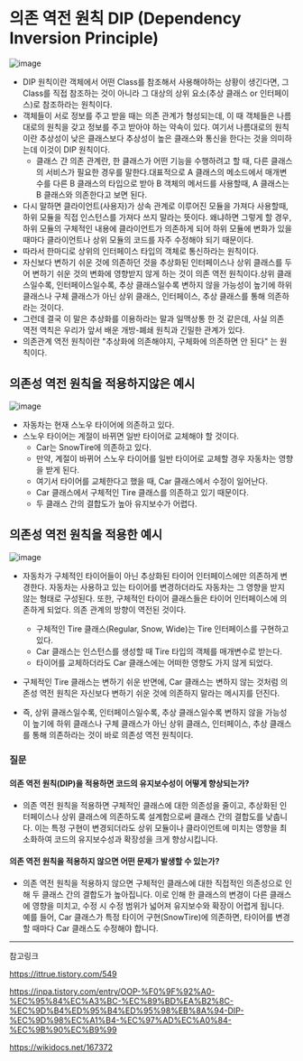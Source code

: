 # 의존 역전 원칙 DIP (Dependency Inversion Principle)

![image](https://github.com/user-attachments/assets/d3091453-9c4e-4681-8d66-8965de6c6eef)

- DIP 원칙이란 객체에서 어떤 Class를 참조해서 사용해야하는 상황이 생긴다면, 그 Class를 직접 참조하는 것이 아니라 그 대상의 상위 요소(추상 클래스 or 인터페이스)로 참조하라는 원칙이다.
- 객체들이 서로 정보를 주고 받을 때는 의존 관계가 형성되는데, 이 때 객체들은 나름대로의 원칙을 갖고 정보를 주고 받아야 하는 약속이 있다. 여기서 나름대로의 원칙이란 추상성이 낮은 클래스보다 추상성이 높은 클래스와 통신을 한다는 것을 의미하는데 이것이 DIP 원칙이다.
    - 클래스 간 의존 관계란, 한 클래스가 어떤 기능을 수행하려고 할 때, 다른 클래스의 서비스가 필요한 경우를 말한다.대표적으로 A 클래스의 메소드에서 매개변수를 다른 B 클래스의 타입으로 받아 B 객체의 메서드를 사용할때, A 클래스는 B 클래스와 의존한다고 보면 된다. 
- 다시 말하면 클라이언트(사용자)가 상속 관계로 이루어진 모듈을 가져다 사용할때, 하위 모듈을 직접 인스턴스를 가져다 쓰지 말라는 뜻이다. 왜냐하면 그렇게 할 경우, 하위 모듈의 구체적인 내용에 클라이언트가 의존하게 되어 하위 모듈에 변화가 있을 때마다 클라이언트나 상위 모듈의 코드를 자주 수정해야 되기 때문이다.
- 따라서 한마디로 상위의 인터페이스 타입의 객체로 통신하라는 원칙이다.
- 자신보다 변하기 쉬운 것에 의존하던 것을 추상화된 인터페이스나 상위 클래스를 두어 변하기 쉬운 것의 변화에 영향받지 않게 하는 것이 의존 역전 원칙이다.상위 클래스일수록, 인터페이스일수록, 추상 클래스일수록 변하지 않을 가능성이 높기에 하위 클래스나 구체 클래스가 아닌 상위 클래스, 인터페이스, 추상 클래스를 통해 의존하라는 것이다.
- 그런데 결국 이 말은 추상화를 이용하라는 말과 일맥상통 한 것 같은데, 사실 의존 역전 역칙은 우리가 앞서 배운 개방-폐쇄 원칙과 긴밀한 관계가 있다.
- 의존관계 역전 원칙이란 "추상화에 의존해야지, 구체화에 의존하면 안 된다" 는 원칙이다.

## 의존성 역전 원칙을 적용하지않은 예시
![image](https://github.com/user-attachments/assets/40a9b51d-113e-440e-9613-67a1f85464e9)
- 자동차는 현재 스노우 타이어에 의존하고 있다.
- 스노우 타이어는 계절이 바뀌면 일반 타이어로 교체해야 할 것이다.
    - Car는 SnowTire에 의존하고 있다.
    - 만약, 계절이 바뀌어 스노우 타이어를 일반 타이어로 교체할 경우 자동차는 영향을 받게 된다.
    - 여기서 타이어를 교체한다고 했을 때, Car 클래스에서 수정이 일어난다.
    - Car 클래스에서 구체적인 Tire 클래스를 의존하고 있기 때문이다.
    - 두 클래스 간의 결합도가 높아 유지보수가 어렵다.

## 의존성 역전 원칙을 적용한 예시
![image](https://github.com/user-attachments/assets/ec893623-d8bf-4998-9f23-ac81629fea3f)
- 자동차가 구체적인 타이어들이 아닌 추상화된 타이어 인터페이스에만 의존하게 변경한다. 자동차는 사용하고 있는 타이어를 변경하더라도 자동차는 그 영향을 받지 않는 형태로 구성된다. 또한, 구체적인 타이어 클래스들은 타이어 인터페이스에 의존하게 되었다. 의존 관계의 방향이 역전된 것이다.
    - 구체적인 Tire 클래스(Regular, Snow, Wide)는 Tire 인터페이스를 구현하고 있다.
    - Car 클래스는 인스턴스를 생성할 때 Tire 타입의 객체를 매개변수로 받는다.
    - 타이어를 교체하더라도 Car 클래스에는 어떠한 영향도 가지 않게 되었다.

- 구체적인 Tire 클래스는 변하기 쉬운 반면에, Car 클래스는 변하지 않는 것처럼 의존성 역전 원칙은 자신보다 변하기 쉬운 것에 의존하지 말라는 메시지를 던진다.
- 즉, 상위 클래스일수록, 인터페이스일수록, 추상 클래스일수록 변하지 않을 가능성이 높기에 하위 클래스나 구체 클래스가 아닌 상위 클래스, 인터페이스, 추상 클래스를 통해 의존하라는 것이 바로 의존성 역전 원칙이다.

### 질문
#### 의존 역전 원칙(DIP)을 적용하면 코드의 유지보수성이 어떻게 향상되는가?
- 의존 역전 원칙을 적용하면 구체적인 클래스에 대한 의존성을 줄이고, 추상화된 인터페이스나 상위 클래스에 의존하도록 설계함으로써 클래스 간의 결합도를 낮춥니다. 이는 특정 구현이 변경되더라도 상위 모듈이나 클라이언트에 미치는 영향을 최소화하여 코드의 유지보수성과 확장성을 크게 향상시킵니다.

#### 의존 역전 원칙을 적용하지 않으면 어떤 문제가 발생할 수 있는가?
- 의존 역전 원칙을 적용하지 않으면 구체적인 클래스에 대한 직접적인 의존성으로 인해 두 클래스 간의 결합도가 높아집니다. 이로 인해 한 클래스의 변경이 다른 클래스에 영향을 미치고, 수정 시 수정 범위가 넓어져 유지보수와 확장이 어렵게 됩니다. 예를 들어, Car 클래스가 특정 타이어 구현(SnowTire)에 의존하면, 타이어를 변경할 때마다 Car 클래스도 수정해야 합니다.


--- 

참고링크 

https://ittrue.tistory.com/549

https://inpa.tistory.com/entry/OOP-%F0%9F%92%A0-%EC%95%84%EC%A3%BC-%EC%89%BD%EA%B2%8C-%EC%9D%B4%ED%95%B4%ED%95%98%EB%8A%94-DIP-%EC%9D%98%EC%A1%B4-%EC%97%AD%EC%A0%84-%EC%9B%90%EC%B9%99

https://wikidocs.net/167372